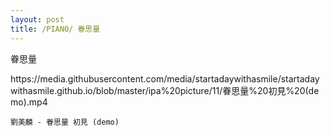 ```yaml
---
layout: post
title: /PIANO/ 眷思量
---
```


眷思量

<style>
	.breakAll{word-break:break-all;}			
</style>
<p class = "breakAll">https://media.githubusercontent.com/media/startadaywithasmile/startadaywithasmile.github.io/blob/master/ipa%20picture/11/眷思量%20初見%20(demo).mp4</p>

`劉美麟 - 眷思量 初見 (demo)` 
